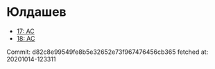 # Юлдашев
- [17: AC](17.md)
- [18: AC](18.md)

Commit: d82c8e99549fe8b5e32652e73f967476456cb365
 fetched at: 20201014-123311
